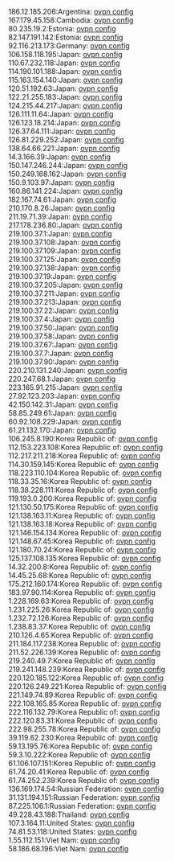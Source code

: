 186.12.185.206:Argentina: [ovpn config](vpn/186_12_185_206.ovpn)  
167.179.45.158:Cambodia: [ovpn config](vpn/167_179_45_158.ovpn)  
80.235.19.2:Estonia: [ovpn config](vpn/80_235_19_2.ovpn)  
82.147.191.142:Estonia: [ovpn config](vpn/82_147_191_142.ovpn)  
92.116.213.173:Germany: [ovpn config](vpn/92_116_213_173.ovpn)  
106.158.118.195:Japan: [ovpn config](vpn/106_158_118_195.ovpn)  
110.67.232.118:Japan: [ovpn config](vpn/110_67_232_118.ovpn)  
114.190.101.188:Japan: [ovpn config](vpn/114_190_101_188.ovpn)  
115.163.154.140:Japan: [ovpn config](vpn/115_163_154_140.ovpn)  
120.51.192.63:Japan: [ovpn config](vpn/120_51_192_63.ovpn)  
122.21.255.183:Japan: [ovpn config](vpn/122_21_255_183.ovpn)  
124.215.44.217:Japan: [ovpn config](vpn/124_215_44_217.ovpn)  
126.111.11.64:Japan: [ovpn config](vpn/126_111_11_64.ovpn)  
126.123.18.214:Japan: [ovpn config](vpn/126_123_18_214.ovpn)  
126.37.64.111:Japan: [ovpn config](vpn/126_37_64_111.ovpn)  
126.81.229.252:Japan: [ovpn config](vpn/126_81_229_252.ovpn)  
138.64.66.221:Japan: [ovpn config](vpn/138_64_66_221.ovpn)  
14.3.166.39:Japan: [ovpn config](vpn/14_3_166_39.ovpn)  
150.147.246.244:Japan: [ovpn config](vpn/150_147_246_244.ovpn)  
150.249.168.162:Japan: [ovpn config](vpn/150_249_168_162.ovpn)  
150.9.103.97:Japan: [ovpn config](vpn/150_9_103_97.ovpn)  
160.86.141.224:Japan: [ovpn config](vpn/160_86_141_224.ovpn)  
182.167.74.61:Japan: [ovpn config](vpn/182_167_74_61.ovpn)  
210.170.8.26:Japan: [ovpn config](vpn/210_170_8_26.ovpn)  
211.19.71.39:Japan: [ovpn config](vpn/211_19_71_39.ovpn)  
217.178.236.80:Japan: [ovpn config](vpn/217_178_236_80.ovpn)  
219.100.37.1:Japan: [ovpn config](vpn/219_100_37_1.ovpn)  
219.100.37.108:Japan: [ovpn config](vpn/219_100_37_108.ovpn)  
219.100.37.109:Japan: [ovpn config](vpn/219_100_37_109.ovpn)  
219.100.37.125:Japan: [ovpn config](vpn/219_100_37_125.ovpn)  
219.100.37.138:Japan: [ovpn config](vpn/219_100_37_138.ovpn)  
219.100.37.19:Japan: [ovpn config](vpn/219_100_37_19.ovpn)  
219.100.37.205:Japan: [ovpn config](vpn/219_100_37_205.ovpn)  
219.100.37.211:Japan: [ovpn config](vpn/219_100_37_211.ovpn)  
219.100.37.213:Japan: [ovpn config](vpn/219_100_37_213.ovpn)  
219.100.37.22:Japan: [ovpn config](vpn/219_100_37_22.ovpn)  
219.100.37.4:Japan: [ovpn config](vpn/219_100_37_4.ovpn)  
219.100.37.50:Japan: [ovpn config](vpn/219_100_37_50.ovpn)  
219.100.37.58:Japan: [ovpn config](vpn/219_100_37_58.ovpn)  
219.100.37.67:Japan: [ovpn config](vpn/219_100_37_67.ovpn)  
219.100.37.7:Japan: [ovpn config](vpn/219_100_37_7.ovpn)  
219.100.37.90:Japan: [ovpn config](vpn/219_100_37_90.ovpn)  
220.210.131.240:Japan: [ovpn config](vpn/220_210_131_240.ovpn)  
220.247.68.1:Japan: [ovpn config](vpn/220_247_68_1.ovpn)  
223.165.91.215:Japan: [ovpn config](vpn/223_165_91_215.ovpn)  
27.92.123.203:Japan: [ovpn config](vpn/27_92_123_203.ovpn)  
42.150.142.31:Japan: [ovpn config](vpn/42_150_142_31.ovpn)  
58.85.249.61:Japan: [ovpn config](vpn/58_85_249_61.ovpn)  
60.92.108.229:Japan: [ovpn config](vpn/60_92_108_229.ovpn)  
61.21.132.170:Japan: [ovpn config](vpn/61_21_132_170.ovpn)  
106.245.8.190:Korea Republic of: [ovpn config](vpn/106_245_8_190.ovpn)  
112.153.223.108:Korea Republic of: [ovpn config](vpn/112_153_223_108.ovpn)  
112.217.211.218:Korea Republic of: [ovpn config](vpn/112_217_211_218.ovpn)  
114.30.159.145:Korea Republic of: [ovpn config](vpn/114_30_159_145.ovpn)  
118.223.110.104:Korea Republic of: [ovpn config](vpn/118_223_110_104.ovpn)  
118.33.35.16:Korea Republic of: [ovpn config](vpn/118_33_35_16.ovpn)  
118.38.228.111:Korea Republic of: [ovpn config](vpn/118_38_228_111.ovpn)  
119.193.0.200:Korea Republic of: [ovpn config](vpn/119_193_0_200.ovpn)  
121.130.50.175:Korea Republic of: [ovpn config](vpn/121_130_50_175.ovpn)  
121.138.163.11:Korea Republic of: [ovpn config](vpn/121_138_163_11.ovpn)  
121.138.163.18:Korea Republic of: [ovpn config](vpn/121_138_163_18.ovpn)  
121.146.154.134:Korea Republic of: [ovpn config](vpn/121_146_154_134.ovpn)  
121.148.67.45:Korea Republic of: [ovpn config](vpn/121_148_67_45.ovpn)  
121.180.70.24:Korea Republic of: [ovpn config](vpn/121_180_70_24.ovpn)  
125.137.108.135:Korea Republic of: [ovpn config](vpn/125_137_108_135.ovpn)  
14.32.200.8:Korea Republic of: [ovpn config](vpn/14_32_200_8.ovpn)  
14.45.25.68:Korea Republic of: [ovpn config](vpn/14_45_25_68.ovpn)  
175.212.160.174:Korea Republic of: [ovpn config](vpn/175_212_160_174.ovpn)  
183.97.90.114:Korea Republic of: [ovpn config](vpn/183_97_90_114.ovpn)  
1.228.169.63:Korea Republic of: [ovpn config](vpn/1_228_169_63.ovpn)  
1.231.225.26:Korea Republic of: [ovpn config](vpn/1_231_225_26.ovpn)  
1.232.72.126:Korea Republic of: [ovpn config](vpn/1_232_72_126.ovpn)  
1.238.83.37:Korea Republic of: [ovpn config](vpn/1_238_83_37.ovpn)  
210.126.4.65:Korea Republic of: [ovpn config](vpn/210_126_4_65.ovpn)  
211.184.117.238:Korea Republic of: [ovpn config](vpn/211_184_117_238.ovpn)  
211.52.226.139:Korea Republic of: [ovpn config](vpn/211_52_226_139.ovpn)  
219.240.49.7:Korea Republic of: [ovpn config](vpn/219_240_49_7.ovpn)  
219.241.148.239:Korea Republic of: [ovpn config](vpn/219_241_148_239.ovpn)  
220.120.185.122:Korea Republic of: [ovpn config](vpn/220_120_185_122.ovpn)  
220.126.249.221:Korea Republic of: [ovpn config](vpn/220_126_249_221.ovpn)  
221.149.74.89:Korea Republic of: [ovpn config](vpn/221_149_74_89.ovpn)  
222.108.165.85:Korea Republic of: [ovpn config](vpn/222_108_165_85.ovpn)  
222.116.132.79:Korea Republic of: [ovpn config](vpn/222_116_132_79.ovpn)  
222.120.83.31:Korea Republic of: [ovpn config](vpn/222_120_83_31.ovpn)  
222.98.255.78:Korea Republic of: [ovpn config](vpn/222_98_255_78.ovpn)  
39.119.62.230:Korea Republic of: [ovpn config](vpn/39_119_62_230.ovpn)  
59.13.195.76:Korea Republic of: [ovpn config](vpn/59_13_195_76.ovpn)  
59.3.10.222:Korea Republic of: [ovpn config](vpn/59_3_10_222.ovpn)  
61.106.107.151:Korea Republic of: [ovpn config](vpn/61_106_107_151.ovpn)  
61.74.20.41:Korea Republic of: [ovpn config](vpn/61_74_20_41.ovpn)  
61.74.252.239:Korea Republic of: [ovpn config](vpn/61_74_252_239.ovpn)  
136.169.174.54:Russian Federation: [ovpn config](vpn/136_169_174_54.ovpn)  
31.131.194.151:Russian Federation: [ovpn config](vpn/31_131_194_151.ovpn)  
87.225.106.1:Russian Federation: [ovpn config](vpn/87_225_106_1.ovpn)  
49.228.43.188:Thailand: [ovpn config](vpn/49_228_43_188.ovpn)  
107.3.164.11:United States: [ovpn config](vpn/107_3_164_11.ovpn)  
74.81.53.118:United States: [ovpn config](vpn/74_81_53_118.ovpn)  
1.55.112.151:Viet Nam: [ovpn config](vpn/1_55_112_151.ovpn)  
58.186.68.196:Viet Nam: [ovpn config](vpn/58_186_68_196.ovpn)  
